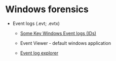 # Windows forensics

- Event logs (.evt; .evtx)

  - [Some Key Windows Event logs (IDs)](https://wiki.sans.blue/#!Tools/WindowsEventLogsTable.md)

  - Event Viewer - default windows application
  - [Event log explorer](https://eventlogxp.com/)
